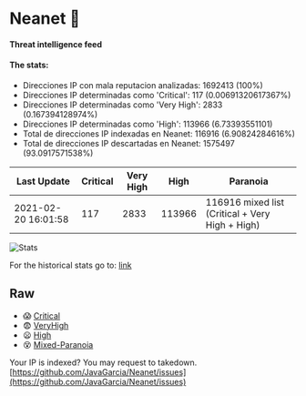 # Neanet :hocho:
#### Threat intelligence feed
#### The stats:

- Direcciones IP con mala reputacion analizadas: 1692413 (100%)
- Direcciones IP determinadas como 'Critical':  117 (0.00691320617367%)
- Direcciones IP determinadas como 'Very High':  2833 (0.167394128974%)
- Direcciones IP determinadas como 'High':  113966 (6.73393551101)
- Total de direcciones IP indexadas en Neanet:  116916 (6.90824284616%)
- Total de direcciones IP descartadas en Neanet:  1575497 (93.0917571538%)

| Last Update | Critical | Very High | High | Paranoia |
| --- | --- | --- | --- | --- |
| 2021-02-20 16:01:58 | 117 | 2833 | 113966 | 116916 mixed list (Critical + Very High + High)|

![Stats](https://docs.google.com/spreadsheets/d/e/2PACX-1vSnaNMIXVabIpDJjufMlzH7poXnshF3mgd8Is1g9ytUEzVsP5my4Trn8f-xkoLLQ38xpL3HtmUexLo6/pubchart?oid=501124687&format=image)

For the historical stats go to: [link](/stats.csv)
## Raw
- :scream: [Critical](https://raw.githubusercontent.com/JavaGarcia/Neanet/master/blacklists/neanet_critical.txt)
- :fearful: [VeryHigh](https://raw.githubusercontent.com/JavaGarcia/Neanet/master/blacklists/neanet_veryHigh.txtt)
- :frowning: [High](https://raw.githubusercontent.com/JavaGarcia/Neanet/master/blacklists/neanet_high.txt)
- :dizzy_face: [Mixed-Paranoia](https://raw.githubusercontent.com/JavaGarcia/Neanet/master/blacklists/neanet_all.txt)


Your IP is indexed? You may request to takedown. [https://github.com/JavaGarcia/Neanet/issues](https://github.com/JavaGarcia/Neanet/issues)
















































































































































































































































































































































































































































































































































































































































































































































































































































































































































































































































































































































































































































































































































































































































































































































































































































































































































































































































































































































































































































































































































































































































































































































































































































































































































































































































































































































































































































































































































































































































































































































































































































































































































































































































































































































































































































































































































































































































































































































































































































































































































































































































































































































































































































































































